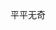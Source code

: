 平平无奇
<!---
Suyuebai-204/Suyuebai-204 is a ✨ special ✨ repository because its `README.md` (this file) appears on your GitHub profile.
You can click the Preview link to take a look at your changes.
--->
